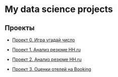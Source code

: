 # My data science projects
## Проекты
* [Проект 0. Игра угадай число](https://github.com/Wasta11/sf_ds/tree/main/project%200)
* [Проект 1. Анализ резюме HH.ru](https://github.com/Wasta11/sf_ds/blob/3d35847f6429cfa565e5346cc8cac420945ccff0/PROJECT-1_Анализ_резюме_из_HeadHunter/data/Project-1.%20Ноутбук-шаблон%20(1).ipynb)
    
* [Проект 2. Анализ резюме HH.ru](https://github.com/Wasta11/sf_ds/blob/d5c0a1e47eb1ef0000d98bddc943ecf5bbe763eb/PROJECT-2_Анализ_вакансий_из_HeadHunter/data/Project_2_Ноутбук_шаблон.ipynb) 
* [Проект 3. Оценки отелей на Booking]()